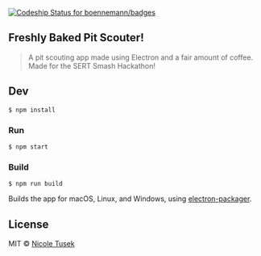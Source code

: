 [![Codeship Status for boennemann/badges](https://img.shields.io/badge/team-9044-red.svg)](http://NERD9044.github.io/)

## Freshly Baked Pit Scouter!

> A pit scouting app made using Electron and a fair amount of coffee. Made for the SERT Smash Hackathon!

## Dev

```
$ npm install
```

### Run

```
$ npm start
```

### Build

```
$ npm run build
```

Builds the app for macOS, Linux, and Windows, using [electron-packager](https://github.com/electron-userland/electron-packager).


## License

MIT © [Nicole Tusek](nicoletusek.me)
